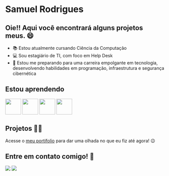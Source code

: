# Samuel Rodrigues
## Oie!! Aqui você encontrará alguns projetos meus. 😄

- 📚 Estou atualmente cursando Ciência da Computação
- 💻 Sou estagiário de TI, com foco em Help Desk
- 🚀 Estou me preparando para uma carreira empolgante em tecnologia, desenvolvendo habilidades em programação, infraestrutura e segurança cibernética

## Estou aprendendo
<img src="https://cdn.jsdelivr.net/gh/devicons/devicon@latest/icons/linux/linux-original.svg" height="50"/> <img src="https://cdn.jsdelivr.net/gh/devicons/devicon@latest/icons/python/python-original.svg" height="50"/> <img src="https://cdn.jsdelivr.net/gh/devicons/devicon@latest/icons/java/java-original.svg" height="50"/> <img src="https://cdn.jsdelivr.net/gh/devicons/devicon@latest/icons/windows11/windows11-original.svg" height="50"/> 

## Projetos ✍🏾
Acesse o [meu portifolio](https://github.com/samuelrodrigues-ceub/portifolioHUB) para dar uma olhada no que eu fiz até agora! 😉

## Entre em contato comigo! 🤝
<div>
<a href = "mailto:samuel.rodrigues@sempreceub.com"><img loading="lazy" src="https://img.shields.io/badge/Gmail-D14836?style=for-the-badge&logo=gmail&logoColor=white" target="_blank"></a>
<a href="https://www.linkedin.com/in/samuelcrodrigues" target="_blank"><img loading="lazy" src="https://img.shields.io/badge/-LinkedIn-%230077B5?style=for-the-badge&logo=linkedin&logoColor=white" target="_blank"></a>   
</div>
